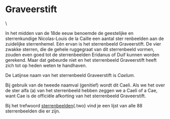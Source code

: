 # Graveerstift

\

In het midden van de 18de eeuw benoemde de geestelijke en sterrenkundige
Nicolas-Louis de la Caille een aantal ster renbeelden aan de zuidelijke
sterrenhemel. Eén ervan is het sterrenbeeld Graveerstift. De vier zwakke
sterren, die de gehele ruggegraat van dit sterrenbeeld vormen, zouden
even goed tot de sterrenbeelden Eridanus of Duif kunnen worden gerekend.
Maar dat gebeurde niet en het sterrenbeeld Graveerstift heeft zich tot
op heden weten te handhaven.

De Latijnse naam van het sterrenbeeld Graveerstift is *Caelum*.

Bij gebruik van de tweede naamval (genitief) wordt dit Caeli. Als we het
over de ster alfa (a) van het sterrenbeeld hebben zeggen we a Caeli of a
Cae, want Cae is de officiële afkorting van het sterrenbeeld
Graveerstift.

Bij het trefwoord [sterrenbeelden](sterrenb.html){.two} vind je een
lijst van alle 88 sterrenbeelden die er zijn.
